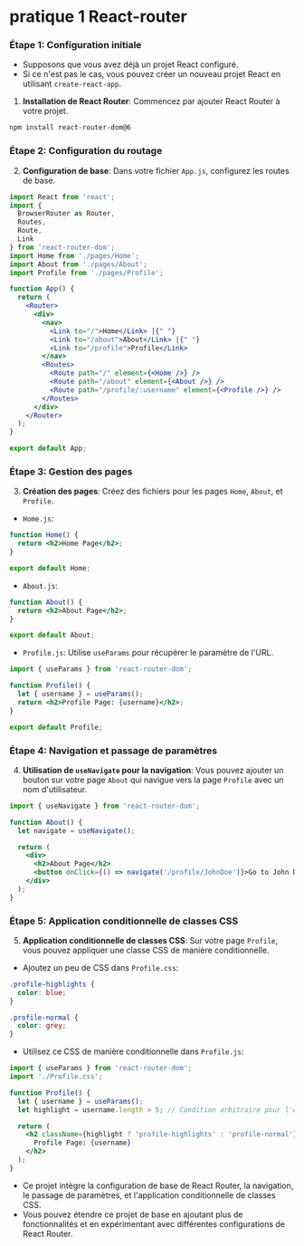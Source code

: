 # pratique 1 React-router 

### Étape 1: Configuration initiale

- Supposons que vous avez déjà un projet React configuré.
- Si ce n'est pas le cas, vous pouvez créer un nouveau projet React en utilisant `create-react-app`.

1. **Installation de React Router**: Commencez par ajouter React Router à votre projet.

```bash
npm install react-router-dom@6
```

### Étape 2: Configuration du routage

2. **Configuration de base**: Dans votre fichier `App.js`, configurez les routes de base.

```jsx
import React from 'react';
import {
  BrowserRouter as Router,
  Routes,
  Route,
  Link
} from 'react-router-dom';
import Home from './pages/Home';
import About from './pages/About';
import Profile from './pages/Profile';

function App() {
  return (
    <Router>
      <div>
        <nav>
          <Link to="/">Home</Link> |{" "}
          <Link to="/about">About</Link> |{" "}
          <Link to="/profile">Profile</Link>
        </nav>
        <Routes>
          <Route path="/" element={<Home />} />
          <Route path="/about" element={<About />} />
          <Route path="/profile/:username" element={<Profile />} />
        </Routes>
      </div>
    </Router>
  );
}

export default App;
```

### Étape 3: Gestion des pages

3. **Création des pages**: Créez des fichiers pour les pages `Home`, `About`, et `Profile`.

- `Home.js`:

```jsx
function Home() {
  return <h2>Home Page</h2>;
}

export default Home;
```

- `About.js`:

```jsx
function About() {
  return <h2>About Page</h2>;
}

export default About;
```

- `Profile.js`: Utilise `useParams` pour récupérer le paramètre de l'URL.

```jsx
import { useParams } from 'react-router-dom';

function Profile() {
  let { username } = useParams();
  return <h2>Profile Page: {username}</h2>;
}

export default Profile;
```

### Étape 4: Navigation et passage de paramètres

4. **Utilisation de `useNavigate` pour la navigation**: Vous pouvez ajouter un bouton sur votre page `About` qui navigue vers la page `Profile` avec un nom d'utilisateur.

```jsx
import { useNavigate } from 'react-router-dom';

function About() {
  let navigate = useNavigate();

  return (
    <div>
      <h2>About Page</h2>
      <button onClick={() => navigate('/profile/JohnDoe')}>Go to John Doe's Profile</button>
    </div>
  );
}
```

### Étape 5: Application conditionnelle de classes CSS

5. **Application conditionnelle de classes CSS**: Sur votre page `Profile`, vous pouvez appliquer une classe CSS de manière conditionnelle.

- Ajoutez un peu de CSS dans `Profile.css`:

```css
.profile-highlights {
  color: blue;
}

.profile-normal {
  color: grey;
}
```

- Utilisez ce CSS de manière conditionnelle dans `Profile.js`:

```jsx
import { useParams } from 'react-router-dom';
import './Profile.css';

function Profile() {
  let { username } = useParams();
  let highlight = username.length > 5; // Condition arbitraire pour l'exemple

  return (
    <h2 className={highlight ? 'profile-highlights' : 'profile-normal'}>
      Profile Page: {username}
    </h2>
  );
}
```

- Ce projet intègre la configuration de base de React Router, la navigation, le passage de paramètres, et l'application conditionnelle de classes CSS.
- Vous pouvez étendre ce projet de base en ajoutant plus de fonctionnalités et en expérimentant avec différentes configurations de React Router.
